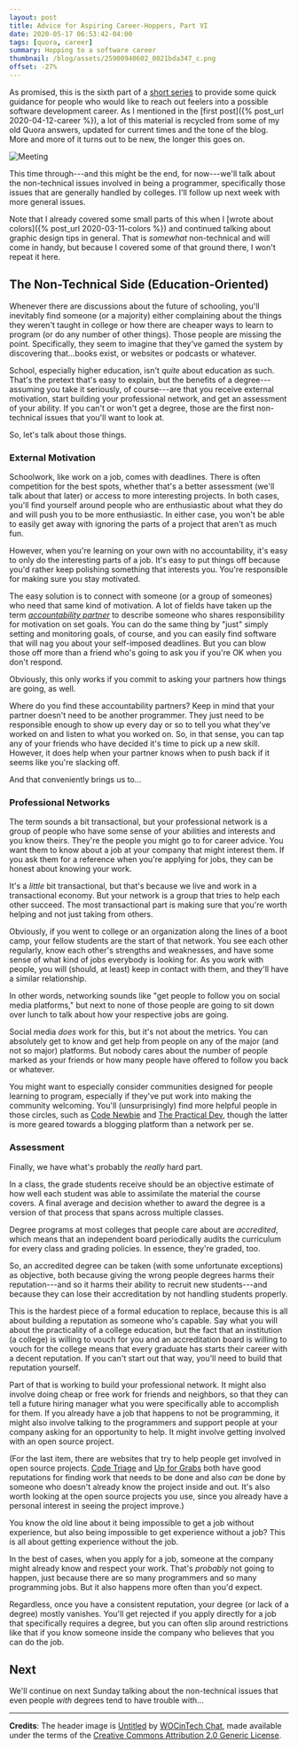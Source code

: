 ```yaml
---
layout: post
title: Advice for Aspiring Career-Hoppers, Part VI
date: 2020-05-17 06:53:42-04:00
tags: [quora, career]
summary: Hopping to a software career
thumbnail: /blog/assets/25900940602_0021bda347_c.png
offset: -27%
---
```


As promised, this is the sixth part of a [short series](/blog/tag/career/) to provide some quick guidance for people who would like to reach out feelers into a possible software development career.  As I mentioned in the [first post]({% post_url 2020-04-12-career %}), a lot of this material is recycled from some of my old Quora answers, updated for current times and the tone of the blog.  More and more of it turns out to be new, the longer this goes on.

![Meeting](/blog/assets/25900940602_0021bda347_c.png "Meeting")

This time through---and this might be the end, for now---we'll talk about the non-technical issues involved in being a programmer, specifically those issues that are generally handled by colleges.  I'll follow up next week with more general issues.

Note that I already covered some small parts of this when I [wrote about colors]({% post_url 2020-03-11-colors %}) and continued talking about graphic design tips in general.  That is *somewhat* non-technical and will come in handy, but because I covered some of that ground there, I won't repeat it here.

## The Non-Technical Side (Education-Oriented)

Whenever there are discussions about the future of schooling, you'll inevitably find someone (or a majority) either complaining about the things they weren't taught in college or how there are cheaper ways to learn to program (or do any number of other things).  Those people are missing the point.  Specifically, they seem to imagine that they've gamed the system by discovering that...books exist, or websites or podcasts or whatever.

School, especially higher education, isn't *quite* about education as such.  That's the pretext that's easy to explain, but the benefits of a degree---assuming you take it seriously, of course---are that you receive external motivation, start building your professional network, and get an assessment of your ability.  If you can't or won't get a degree, those are the first non-technical issues that you'll want to look at.

So, let's talk about those things.

### External Motivation

Schoolwork, like work on a job, comes with deadlines.  There is often competition for the best spots, whether that's a better assessment (we'll talk about that later) or access to more interesting projects.  In both cases, you'll find yourself around people who are enthusiastic about what they do and will push you to be more enthusiastic.  In either case, you won't be able to easily get away with ignoring the parts of a project that aren't as much fun.

However, when you're learning on your own with no accountability, it's easy to only do the interesting parts of a job.  It's easy to put things off because you'd rather keep polishing something that interests you.  You're responsible for making sure you stay motivated.

The easy solution is to connect with someone (or a group of someones) who need that same kind of motivation.  A lot of fields have taken up the term [*accountability partner*](https://en.wikipedia.org/wiki/Accountability_partner) to describe someone who shares responsibility for motivation on set goals.  You can do the same thing by "just" simply setting and monitoring goals, of course, and you can easily find software that will nag you about your self-imposed deadlines.  But you can blow those off more than a friend who's going to ask you if you're OK when you don't respond.

Obviously, this only works if you commit to asking your partners how things are going, as well.

Where do you find these accountability partners?  Keep in mind that your partner doesn't need to be another programmer.  They just need to be responsible enough to show up every day or so to tell you what they've worked on and listen to what you worked on.  So, in that sense, you can tap any of your friends who have decided it's time to pick up a new skill.  However, it does help when your partner knows when to push back if it seems like you're slacking off.

And that conveniently brings us to...

### Professional Networks

The term sounds a bit transactional, but your professional network is a group of people who have some sense of your abilities and interests and you know theirs.  They're the people you might go to for career advice.  You want them to know about a job at your company that might interest them.  If you ask them for a reference when you're applying for jobs, they can be honest about knowing your work.

It's a *little* bit transactional, but that's because we live and work in a transactional economy.  But your network is a group that tries to help each other succeed.  The most transactional part is making sure that you're worth helping and not just taking from others.

Obviously, if you went to college or an organization along the lines of a boot camp, your fellow students are the start of that network.  You see each other regularly, know each other's strengths and weaknesses, and have some sense of what kind of jobs everybody is looking for.  As you work with people, you will (should, at least) keep in contact with them, and they'll have a similar relationship.

In other words, networking sounds like "get people to follow you on social media platforms," but next to none of those people are going to sit down over lunch to talk about how your respective jobs are going.

Social media *does* work for this, but it's not about the metrics.  You can absolutely get to know and get help from people on any of the major (and not so major) platforms.  But nobody cares about the number of people marked as your friends or how many people have offered to follow you back or whatever.

You might want to especially consider communities designed for people learning to program, especially if they've put work into making the community welcoming.  You'll (unsurprisingly) find more helpful people in those circles, such as [Code Newbie](https://www.codenewbie.org/) and [The Practical Dev](https://dev.to/), though the latter is more geared towards a blogging platform than a network per se.

### Assessment

Finally, we have what's probably the *really* hard part.

In a class, the grade students receive should be an objective estimate of how well each student was able to assimilate the material the course covers.  A final average and decision whether to award the degree is a version of that process that spans across multiple classes.

Degree programs at most colleges that people care about are *accredited*, which means that an independent board periodically audits the curriculum for every class and grading policies.  In essence, they're graded, too.

So, an accredited degree can be taken (with some unfortunate exceptions) as objective, both because giving the wrong people degrees harms their reputation---and so it harms their ability to recruit new students---and because they can lose their accreditation by not handling students properly.

This is the hardest piece of a formal education to replace, because this is all about building a reputation as someone who's capable.  Say what you will about the practicality of a college education, but the fact that an institution (a college) is willing to vouch for you and an accreditation board is willing to vouch for the college means that every graduate has starts their career with a decent reputation.  If you can't start out that way, you'll need to build that reputation yourself.

Part of that is working to build your professional network.  It might also involve doing cheap or free work for friends and neighbors, so that they can tell a future hiring manager what you were specifically able to accomplish for them.  If you already have a job that happens to not be programming, it might also involve talking to the programmers and support people at your company asking for an opportunity to help.  It might involve getting involved with an open source project.

(For the last item, there are websites that try to help people get involved in open source projects.  [Code Triage](https://www.codetriage.com/) and [Up for Grabs](https://up-for-grabs.net/#/) both have good reputations for finding work that needs to be done and also *can* be done by someone who doesn't already know the project inside and out.  It's also worth looking at the open source projects you use, since you already have a personal interest in seeing the project improve.)

You know the old line about it being impossible to get a job without experience, but also being impossible to get experience without a job?  This is all about getting experience without the job.

In the best of cases, when you apply for a job, someone at the company might already know and respect your work.  That's *probably* not going to happen, just because there are so many programmers and so many programming jobs.  But it also happens more often than you'd expect.

Regardless, once you have a consistent reputation, your degree (or lack of a degree) mostly vanishes.  You'll get rejected if you apply directly for a job that specifically requires a degree, but you can often slip around restrictions like that if you know someone inside the company who believes that you can do the job.

## Next

We'll continue on next Sunday talking about the non-technical issues that even people *with* degrees tend to have trouble with...

* * *

**Credits**:  The header image is [Untitled](https://www.flickr.com/photos/wocintechchat/25900940602/) by [WOCinTech Chat](https://www.flickr.com/photos/wocintechchat/), made available under the terms of the [Creative Commons Attribution 2.0 Generic License](https://creativecommons.org/licenses/by/2.0/).
